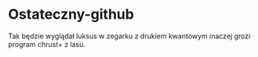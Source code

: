 # Ostateczny-github
Tak będzie wyglądał luksus w zegarku z drukiem kwantowym inaczej grozi program chrust+ z lasu.
